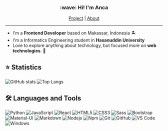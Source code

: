 <h3 align="center">:wave: Hi! I'm Anca</h3>

<p align="center">
    <a href="https://anscsmwn-dev.vercel.app/projects">Project</a> |  
    <a href="https://anscsmwn-dev.vercel.app/about">About</a>
</p>

---

- I'm a **Frontend Developer** based on Makassar, Indonesia :desert_island:
- I'm a Informatics Engineering student in **Hasanuddin University**
- Love to explore anything about technology, but focused more on **web technologies**. :rocket:

## ⭐ Statistics
![GitHub stats](https://github-readme-stats.vercel.app/api?username=anscsmwn&show_icons=true&theme=nightowl)
![Top Langs](https://github-readme-stats.vercel.app/api/top-langs/?username=anscsmwn&exclude_repo=Slims9-Kuningan&layout=compact&theme=nightowl)

## 🛠 Languages and Tools  
![Python](http://img.shields.io/badge/-Python-3776AB?style=flat-square&logo=python&logoColor=ffffff)
![JavaScript](https://img.shields.io/badge/-JavaScript-%23F7DF1C?style=flat-square&logo=javascript&logoColor=000000&labelColor=%23F7DF1C&color=%23FFCE5A)
![React](https://img.shields.io/badge/-React-61DAFB?style=flat-square&logo=react&logoColor=ffffff)
![HTML5](https://img.shields.io/badge/-HTML5-%23E44D27?style=flat-square&logo=html5&logoColor=ffffff)
![CSS3](https://img.shields.io/badge/-CSS3-%231572B6?style=flat-square&logo=css3)
![Sass](https://img.shields.io/badge/-Sass-%23CC6699?style=flat-square&logo=sass&logoColor=ffffff)
![Bootstrap](https://img.shields.io/badge/-Bootstrap-563D7C?style=flat-square&logo=Bootstrap)
![Material-UI](https://img.shields.io/badge/-Material%E2%80%93UI-0081CB?style=flat-square&logo=material-ui)
![Markdown](https://img.shields.io/badge/-Markdown-000000?style=flat-square&logo=markdown)
![Nodejs](https://img.shields.io/badge/-Nodejs-339933?style=flat-square&logo=Node.js&logoColor=ffffff)
![Npm](https://img.shields.io/badge/-npm-CB3837?style=flat-square&logo=npm)
![Git](https://img.shields.io/badge/-Git-%23F05032?style=flat-square&logo=git&logoColor=%23ffffff)
![GitHub](https://img.shields.io/badge/-GitHub-181717?style=flat-square&logo=github)
![VS Code](http://img.shields.io/badge/-VS%20Code-007ACC?style=flat-square&logo=visual-studio-code&logoColor=ffffff)
![Windows](http://img.shields.io/badge/-Windows-0078D6?style=flat-square&logo=windows&logoColor=ffffff)

